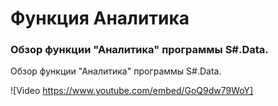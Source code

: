 # Функция Аналитика

### Обзор функции "Аналитика" программы S\#.Data.

Обзор функции "Аналитика" программы S\#.Data.

![Video https://www.youtube.com/embed/GoQ9dw79WoY]
